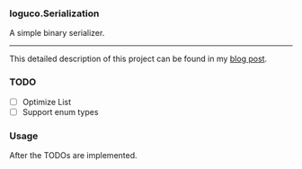 ### loguco.Serialization

A simple binary serializer.

---

This detailed description of this project can be found in my [blog post](https://logu.co/post/164).

### TODO

- [ ] Optimize List<T>
- [ ] Support enum types

### Usage

After the TODOs are implemented.
